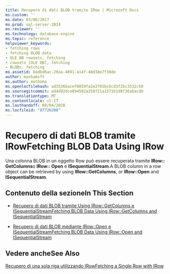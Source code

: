 ```yaml
---
title: Recupero di dati BLOB tramite IRow | Microsoft Docs
ms.custom: ''
ms.date: 03/06/2017
ms.prod: sql-server-2014
ms.reviewer: ''
ms.technology: database-engine
ms.topic: reference
helpviewer_keywords:
- fetching rows
- fetching BLOB data
- OLE DB rowsets, fetching
- rowsets [OLE DB], fetching
- BLOBs, fetching
ms.assetid: badbd6ac-20aa-4891-a14f-48d38e7f30de
author: mashamsft
ms.author: mathoma
ms.openlocfilehash: ad3536bacef0859fa2a3701bc6cd3f2bc2532c50
ms.sourcegitcommit: ad4d92dce894592a259721a1571b1d8736abacdb
ms.translationtype: MT
ms.contentlocale: it-IT
ms.lasthandoff: 08/04/2020
ms.locfileid: "87726208"
---
```

# <a name="fetching-blob-data-using-irow"></a><span data-ttu-id="41ebb-102">Recupero di dati BLOB tramite IRow</span><span class="sxs-lookup"><span data-stu-id="41ebb-102">Fetching BLOB Data Using IRow</span></span>
  <span data-ttu-id="41ebb-103">Una colonna BLOB in un oggetto Row può essere recuperata tramite **IRow:: GetColumns**o **IRow:: Open** e **ISequentialStream**.</span><span class="sxs-lookup"><span data-stu-id="41ebb-103">A BLOB column in a row object can be retrieved by using **IRow::GetColumns**, or **IRow::Open** and **ISequentialStream**.</span></span>  
  
## <a name="in-this-section"></a><span data-ttu-id="41ebb-104">Contenuto della sezione</span><span class="sxs-lookup"><span data-stu-id="41ebb-104">In This Section</span></span>  
  
-   [<span data-ttu-id="41ebb-105">Recupero di dati BLOB tramite Using IRow::GetColumns e ISequentialStream</span><span class="sxs-lookup"><span data-stu-id="41ebb-105">Fetching BLOB Data Using IRow::GetColumns and ISequentialStream</span></span>](../../relational-databases/native-client-ole-db-rowsets/fetching-blob-data-using-irow-getcolumns-and-isequentialstream.md)  
  
-   [<span data-ttu-id="41ebb-106">Recupero di dati BLOB mediante IRow::Open e ISequentialStream</span><span class="sxs-lookup"><span data-stu-id="41ebb-106">Fetching BLOB Data Using IRow::Open and ISequentialStream</span></span>](../../relational-databases/native-client-ole-db-rowsets/fetching-blob-data-using-irow-open-and-isequentialstream.md)  
  
## <a name="see-also"></a><span data-ttu-id="41ebb-107">Vedere anche</span><span class="sxs-lookup"><span data-stu-id="41ebb-107">See Also</span></span>  
 [<span data-ttu-id="41ebb-108">Recupero di una sola riga utilizzando IRow</span><span class="sxs-lookup"><span data-stu-id="41ebb-108">Fetching a Single Row with IRow</span></span>](../../relational-databases/native-client-ole-db-rowsets/fetching-a-single-row-with-irow.md)  
  
  
